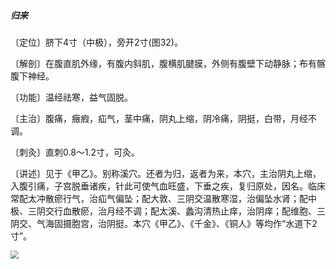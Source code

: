 ##### 归来

〔定位〕脐下4寸（中极），旁开2寸(图32)。

〔解剖〕在腹直肌外缘，有腹内斜肌，腹横肌腱膜，外侧有腹壁下动静脉；布有髂腹下神经。

〔功能〕温经祛寒，益气固脱。

〔主治〕腹痛，癥瘕，疝气，茎中痛，阴丸上缩，阴冷痛，阴挺，白带，月经不调。

〔刺灸〕直刺0.8〜1.2寸，可灸。

〔讲述〕见于《甲乙》。别称溪穴。还者为归，返者为来，本穴，主治阴丸上缩，入腹引痛，子宫脱垂诸疾，针此可使气血旺盛，下垂之疾，复归原处，因名。临床常配太冲散瘀行气，治疝气偏坠；配大敦、三阴交温散寒湿，治偏坠水肾；配中极、三阴交行血散瘀，治月经不调；配太溪、蠡沟清热止痒，治阴痒；配维胞、三阴交、气海固摄胞宫，治阴挺。本穴《甲乙》、《千金》、《铜人》等均作“水道下2寸”。

<img src="img/图32.jpg" style="zoom:80%;" />
